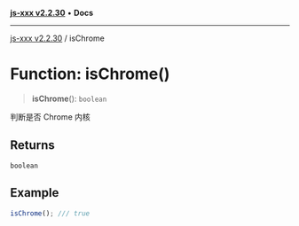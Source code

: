[**js-xxx v2.2.30**](../README.md) • **Docs**

***

[js-xxx v2.2.30](../README.md) / isChrome

# Function: isChrome()

> **isChrome**(): `boolean`

判断是否 Chrome 内核

## Returns

`boolean`

## Example

```ts
isChrome(); /// true
```
